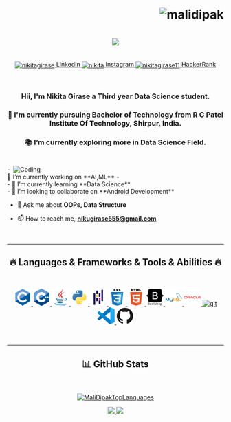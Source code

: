 <h1 align="center"><p align="center">
<div align="right">
<p> <img src="[https://komarev.com/ghpvc/?username=malidipak&label=Profile%20views&color=0e75b6&style=flat](https://thumbs.dreamstime.com/b/data-science-concept-businessman-showing-conceptual-illustration-internet-big-technology-140084029.jpg)" alt="malidipak" /> </p>
</div>
  <a href="https://github.com/DenverCoder1/readme-typing-svg"><img src="https://readme-typing-svg.herokuapp.com?lines=Hello,folks!!👋;Nice+to+meet+you!;I'm+Nikita Girase....;Passionate+Developer👨‍💻;Data+Science+Student;Competitive+Programmer;DS%20|%20Algorithms%20|%20OOP%20;Always%20learning%20new%20things&center=true&width=500&height=30"></a>
</p></h1>
<p align="center">
<a href="https://linkedin.com/in/nikitagiraase" target="blank"><img align="center" src="https://raw.githubusercontent.com/rahuldkjain/github-profile-readme-generator/master/src/images/icons/Social/linked-in-alt.svg" alt="nikitagirase" height="30" width="40" /> <span> LinkedIn </span> </a>
<a href="https://instagram.com/" target="blank"><img align="center" src="https://raw.githubusercontent.com/rahuldkjain/github-profile-readme-generator/master/src/images/icons/Social/instagram.svg" alt="nikita" height="30" width="40" /> <span> Instagram </span> </a>
<a href="https://www.hackerrank.com/nikita" target="blank"><img align="center" src="https://raw.githubusercontent.com/rahuldkjain/github-profile-readme-generator/master/src/images/icons/Social/hackerrank.svg" alt="nikitagirase11" height="30" width="40" /> <span> HackerRank </span></a>
</p>
<br>
<h3 align="center">Hii, I'm Nikita Girase a Third year Data Science student.</h3>
<h3 align='center'>🔬 I'm currently pursuing Bachelor of Technology from R C Patel Institute Of Technology, Shirpur, India.</h3>
<h3 align="center">📚 I’m currently exploring more in Data Science Field.</h3>
<h1></h1>
<img align="right" alt="Coding" width="490" src="https://user-images.githubusercontent.com/96681905/183311916-ed87a117-a6a7-494d-a835-7ebc7cf4e818.gif"/>
- 🔭 I’m currently working on **AI,ML**
- <br>
- 🌱 I’m currently learning **Data Science**<br>
- 👯 I’m looking to collaborate on **Android Development**<br>

 <!-- 🤝 I’m looking for help with [**IDE Project**](https://github.com/MaliDipak/Integrated-Development-Environment) -->

<!-- 👨‍💻 All of my projects are available at [**Website**](https://malidipak.github.io/portfolio/)
- 👨‍💻 All of my projects are available at [**Website**](https://dipakmali.me/) -->
  
- 💬 Ask me about **OOPs, Data Structure**

- 📫 How to reach me, **nikugirase555@gmail.com**
<!-- 📄 Know about my experiences, [**Resume**](https://github.com/MaliDipak/MaliDipak/files/9793004/MaliDipak.s.Resume.pdf) -->
<br>
<hr>
<h2 align="center">🔥 Languages & Frameworks & Tools & Abilities 🔥</h2>
<br>
<p align="center">
<a href="https://www.cprogramming.com/" target="_blank" rel="noreferrer"> <img src="https://raw.githubusercontent.com/devicons/devicon/master/icons/c/c-original.svg" alt="c" width="40" height="40"/> </a> <a href="https://www.w3schools.com/cpp/" target="_blank" rel="noreferrer"> <img src="https://raw.githubusercontent.com/devicons/devicon/master/icons/cplusplus/cplusplus-original.svg" alt="cplusplus" width="40" height="40"/> </a> <a href="https://www.java.com" target="_blank" rel="noreferrer"> <img src="https://raw.githubusercontent.com/devicons/devicon/master/icons/java/java-original.svg" alt="java" width="40" height="40"/> </a> <a href="https://www.python.org" target="_blank" rel="noreferrer"> <img src="https://raw.githubusercontent.com/devicons/devicon/master/icons/python/python-original.svg" alt="python" width="40" height="40"/> </a>   <a href="https://pandas.pydata.org/" target="_blank" rel="noreferrer"> <img src="https://raw.githubusercontent.com/devicons/devicon/2ae2a900d2f041da66e950e4d48052658d850630/icons/pandas/pandas-original.svg" alt="pandas" width="40" height="40"/> </a>    <a href="https://www.w3schools.com/css/" target="_blank" rel="noreferrer"> <img src="https://raw.githubusercontent.com/devicons/devicon/master/icons/css3/css3-original-wordmark.svg" alt="css3" width="40" height="40"/> </a>   <a href="https://www.w3.org/html/" target="_blank" rel="noreferrer"> <img src="https://raw.githubusercontent.com/devicons/devicon/master/icons/html5/html5-original-wordmark.svg" alt="html5" width="40" height="40"/>    </a>   <a href="https://getbootstrap.com" target="_blank" rel="noreferrer"> <img src="https://raw.githubusercontent.com/devicons/devicon/master/icons/bootstrap/bootstrap-plain-wordmark.svg" alt="bootstrap" width="40" height="40"/> </a>    <a href="https://www.mysql.com/" target="_blank" rel="noreferrer"> <img src="https://raw.githubusercontent.com/devicons/devicon/master/icons/mysql/mysql-original-wordmark.svg" alt="mysql" width="40" height="40"/> </a>   <a href="https://www.oracle.com/" target="_blank" rel="noreferrer"> <img src="https://raw.githubusercontent.com/devicons/devicon/master/icons/oracle/oracle-original.svg" alt="oracle" width="40" height="40"/> </a>  <a href="https://git-scm.com/" target="_blank" rel="noreferrer"> <img src="https://www.vectorlogo.zone/logos/git-scm/git-scm-icon.svg" alt="git" width="40" height="40"/> </a>  <a href="[https://git-scm.com/" target="_blank" rel="noreferrer"> <img src="https://raw.githubusercontent.com/devicons/devicon/2ae2a900d2f041da66e950e4d48052658d850630/icons/vscode/vscode-original.svg" alt="vs code" width="40" height="40"/> </a>  <a href="[https://git-scm.com/" target="_blank" rel="noreferrer"> <img src="https://raw.githubusercontent.com/devicons/devicon/2ae2a900d2f041da66e950e4d48052658d850630/icons/github/github-original.svg" alt="vs code" width="40" height="40"/> </a>
</p>
<br>
<hr>
  <div>
    <h2 align="center"> 📊 GitHub Stats </h2>
      <br/>
        <p align="center">
          <a href="https://github.com/nikitagirase/">
          <img src="https://github-readme-stats.vercel.app/api/top-langs?username=malidipak&show_icons=true&locale=en&layout=compact" alt="MaliDipakTopLanguages" /></a>
        </p>
        <p align="center">
          <a href="https://github.com/malidipak/">
          <img width="49.5%" src="https://github-readme-stats.vercel.app/api?username=malidipak&show_icons=true&locale=en" />
          <img width="49.5%" src="https://github-readme-streak-stats.herokuapp.com/?user=malidipak&" />
          </a>
       </p>
     <br>
  </div>  
